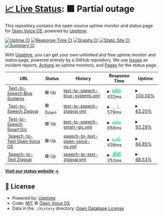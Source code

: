 # [📈 Live Status](https://openvoiceos.github.io/status): <!--live status--> **🟧 Partial outage**

This repository contains the open-source uptime monitor and status page for [Open Voice OS](https://openvoiceos.org), powered by [Upptime](https://github.com/upptime/upptime).

[![Uptime CI](https://github.com/openvoiceos/status/workflows/Uptime%20CI/badge.svg)](https://github.com/openvoiceos/status/actions?query=workflow%3A%22Uptime+CI%22)
[![Response Time CI](https://github.com/openvoiceos/status/workflows/Response%20Time%20CI/badge.svg)](https://github.com/openvoiceos/status/actions?query=workflow%3A%22Response+Time+CI%22)
[![Graphs CI](https://github.com/openvoiceos/status/workflows/Graphs%20CI/badge.svg)](https://github.com/openvoiceos/status/actions?query=workflow%3A%22Graphs+CI%22)
[![Static Site CI](https://github.com/openvoiceos/status/workflows/Static%20Site%20CI/badge.svg)](https://github.com/openvoiceos/status/actions?query=workflow%3A%22Static+Site+CI%22)
[![Summary CI](https://github.com/openvoiceos/status/workflows/Summary%20CI/badge.svg)](https://github.com/openvoiceos/status/actions?query=workflow%3A%22Summary+CI%22)

With [Upptime](https://upptime.js.org), you can get your own unlimited and free uptime monitor and status page, powered entirely by a GitHub repository. We use [Issues](https://github.com/smartgic/status/issues) as incident reports, [Actions](https://github.com/smartgic/status/actions) as uptime monitors, and [Pages](https://smartgic.github.io/status) for the status page.

<!--start: status pages-->
<!-- This summary is generated by Upptime (https://github.com/upptime/upptime) -->
<!-- Do not edit this manually, your changes will be overwritten -->
<!-- prettier-ignore -->
| URL | Status | History | Response Time | Uptime |
| --- | ------ | ------- | ------------- | ------ |
| <img alt="" src="https://mycroft.ai/wp-content/uploads/2022/06/Mimic_color_600px.png" height="13"> [Text-to-Speech Blue Systems](http://mycroft.blue-systems.com:59125/api/healthcheck) | 🟩 Up | [text-to-speech-blue-systems.yml](https://github.com/OpenVoiceOS/status/commits/HEAD/history/text-to-speech-blue-systems.yml) | <details><summary><img alt="Response time graph" src="./graphs/text-to-speech-blue-systems/response-time-week.png" height="20"> 432ms</summary><br><a href="https://openvoiceos.github.io/status/history/text-to-speech-blue-systems"><img alt="Response time 438" src="https://img.shields.io/endpoint?url=https%3A%2F%2Fraw.githubusercontent.com%2FOpenVoiceOS%2Fstatus%2FHEAD%2Fapi%2Ftext-to-speech-blue-systems%2Fresponse-time.json"></a><br><a href="https://openvoiceos.github.io/status/history/text-to-speech-blue-systems"><img alt="24-hour response time 376" src="https://img.shields.io/endpoint?url=https%3A%2F%2Fraw.githubusercontent.com%2FOpenVoiceOS%2Fstatus%2FHEAD%2Fapi%2Ftext-to-speech-blue-systems%2Fresponse-time-day.json"></a><br><a href="https://openvoiceos.github.io/status/history/text-to-speech-blue-systems"><img alt="7-day response time 432" src="https://img.shields.io/endpoint?url=https%3A%2F%2Fraw.githubusercontent.com%2FOpenVoiceOS%2Fstatus%2FHEAD%2Fapi%2Ftext-to-speech-blue-systems%2Fresponse-time-week.json"></a><br><a href="https://openvoiceos.github.io/status/history/text-to-speech-blue-systems"><img alt="30-day response time 438" src="https://img.shields.io/endpoint?url=https%3A%2F%2Fraw.githubusercontent.com%2FOpenVoiceOS%2Fstatus%2FHEAD%2Fapi%2Ftext-to-speech-blue-systems%2Fresponse-time-month.json"></a><br><a href="https://openvoiceos.github.io/status/history/text-to-speech-blue-systems"><img alt="1-year response time 438" src="https://img.shields.io/endpoint?url=https%3A%2F%2Fraw.githubusercontent.com%2FOpenVoiceOS%2Fstatus%2FHEAD%2Fapi%2Ftext-to-speech-blue-systems%2Fresponse-time-year.json"></a></details> | <details><summary><a href="https://openvoiceos.github.io/status/history/text-to-speech-blue-systems">100.00%</a></summary><a href="https://openvoiceos.github.io/status/history/text-to-speech-blue-systems"><img alt="All-time uptime 100.00%" src="https://img.shields.io/endpoint?url=https%3A%2F%2Fraw.githubusercontent.com%2FOpenVoiceOS%2Fstatus%2FHEAD%2Fapi%2Ftext-to-speech-blue-systems%2Fuptime.json"></a><br><a href="https://openvoiceos.github.io/status/history/text-to-speech-blue-systems"><img alt="24-hour uptime 100.00%" src="https://img.shields.io/endpoint?url=https%3A%2F%2Fraw.githubusercontent.com%2FOpenVoiceOS%2Fstatus%2FHEAD%2Fapi%2Ftext-to-speech-blue-systems%2Fuptime-day.json"></a><br><a href="https://openvoiceos.github.io/status/history/text-to-speech-blue-systems"><img alt="7-day uptime 100.00%" src="https://img.shields.io/endpoint?url=https%3A%2F%2Fraw.githubusercontent.com%2FOpenVoiceOS%2Fstatus%2FHEAD%2Fapi%2Ftext-to-speech-blue-systems%2Fuptime-week.json"></a><br><a href="https://openvoiceos.github.io/status/history/text-to-speech-blue-systems"><img alt="30-day uptime 100.00%" src="https://img.shields.io/endpoint?url=https%3A%2F%2Fraw.githubusercontent.com%2FOpenVoiceOS%2Fstatus%2FHEAD%2Fapi%2Ftext-to-speech-blue-systems%2Fuptime-month.json"></a><br><a href="https://openvoiceos.github.io/status/history/text-to-speech-blue-systems"><img alt="1-year uptime 100.00%" src="https://img.shields.io/endpoint?url=https%3A%2F%2Fraw.githubusercontent.com%2FOpenVoiceOS%2Fstatus%2FHEAD%2Fapi%2Ftext-to-speech-blue-systems%2Fuptime-year.json"></a></details>
| <img alt="" src="https://mycroft.ai/wp-content/uploads/2022/06/Mimic_color_600px.png" height="13"> [Text-to-Speech Ziggyai](https://mimic3.ziggyai.online/api/healthcheck) | 🟥 Down | [text-to-speech-ziggyai.yml](https://github.com/OpenVoiceOS/status/commits/HEAD/history/text-to-speech-ziggyai.yml) | <details><summary><img alt="Response time graph" src="./graphs/text-to-speech-ziggyai/response-time-week.png" height="20"> 576ms</summary><br><a href="https://openvoiceos.github.io/status/history/text-to-speech-ziggyai"><img alt="Response time 561" src="https://img.shields.io/endpoint?url=https%3A%2F%2Fraw.githubusercontent.com%2FOpenVoiceOS%2Fstatus%2FHEAD%2Fapi%2Ftext-to-speech-ziggyai%2Fresponse-time.json"></a><br><a href="https://openvoiceos.github.io/status/history/text-to-speech-ziggyai"><img alt="24-hour response time 242" src="https://img.shields.io/endpoint?url=https%3A%2F%2Fraw.githubusercontent.com%2FOpenVoiceOS%2Fstatus%2FHEAD%2Fapi%2Ftext-to-speech-ziggyai%2Fresponse-time-day.json"></a><br><a href="https://openvoiceos.github.io/status/history/text-to-speech-ziggyai"><img alt="7-day response time 576" src="https://img.shields.io/endpoint?url=https%3A%2F%2Fraw.githubusercontent.com%2FOpenVoiceOS%2Fstatus%2FHEAD%2Fapi%2Ftext-to-speech-ziggyai%2Fresponse-time-week.json"></a><br><a href="https://openvoiceos.github.io/status/history/text-to-speech-ziggyai"><img alt="30-day response time 561" src="https://img.shields.io/endpoint?url=https%3A%2F%2Fraw.githubusercontent.com%2FOpenVoiceOS%2Fstatus%2FHEAD%2Fapi%2Ftext-to-speech-ziggyai%2Fresponse-time-month.json"></a><br><a href="https://openvoiceos.github.io/status/history/text-to-speech-ziggyai"><img alt="1-year response time 561" src="https://img.shields.io/endpoint?url=https%3A%2F%2Fraw.githubusercontent.com%2FOpenVoiceOS%2Fstatus%2FHEAD%2Fapi%2Ftext-to-speech-ziggyai%2Fresponse-time-year.json"></a></details> | <details><summary><a href="https://openvoiceos.github.io/status/history/text-to-speech-ziggyai">83.20%</a></summary><a href="https://openvoiceos.github.io/status/history/text-to-speech-ziggyai"><img alt="All-time uptime 84.31%" src="https://img.shields.io/endpoint?url=https%3A%2F%2Fraw.githubusercontent.com%2FOpenVoiceOS%2Fstatus%2FHEAD%2Fapi%2Ftext-to-speech-ziggyai%2Fuptime.json"></a><br><a href="https://openvoiceos.github.io/status/history/text-to-speech-ziggyai"><img alt="24-hour uptime 78.45%" src="https://img.shields.io/endpoint?url=https%3A%2F%2Fraw.githubusercontent.com%2FOpenVoiceOS%2Fstatus%2FHEAD%2Fapi%2Ftext-to-speech-ziggyai%2Fuptime-day.json"></a><br><a href="https://openvoiceos.github.io/status/history/text-to-speech-ziggyai"><img alt="7-day uptime 83.20%" src="https://img.shields.io/endpoint?url=https%3A%2F%2Fraw.githubusercontent.com%2FOpenVoiceOS%2Fstatus%2FHEAD%2Fapi%2Ftext-to-speech-ziggyai%2Fuptime-week.json"></a><br><a href="https://openvoiceos.github.io/status/history/text-to-speech-ziggyai"><img alt="30-day uptime 84.31%" src="https://img.shields.io/endpoint?url=https%3A%2F%2Fraw.githubusercontent.com%2FOpenVoiceOS%2Fstatus%2FHEAD%2Fapi%2Ftext-to-speech-ziggyai%2Fuptime-month.json"></a><br><a href="https://openvoiceos.github.io/status/history/text-to-speech-ziggyai"><img alt="1-year uptime 84.31%" src="https://img.shields.io/endpoint?url=https%3A%2F%2Fraw.githubusercontent.com%2FOpenVoiceOS%2Fstatus%2FHEAD%2Fapi%2Ftext-to-speech-ziggyai%2Fuptime-year.json"></a></details>
| <img alt="" src="https://mycroft.ai/wp-content/uploads/2022/06/Mimic_color_600px.png" height="13"> [Text-to-Speech Smart'Gic](https://tts.smartgic.io/mimic3/api/healthcheck) | 🟩 Up | [text-to-speech-smart-gic.yml](https://github.com/OpenVoiceOS/status/commits/HEAD/history/text-to-speech-smart-gic.yml) | <details><summary><img alt="Response time graph" src="./graphs/text-to-speech-smart-gic/response-time-week.png" height="20"> 656ms</summary><br><a href="https://openvoiceos.github.io/status/history/text-to-speech-smart-gic"><img alt="Response time 658" src="https://img.shields.io/endpoint?url=https%3A%2F%2Fraw.githubusercontent.com%2FOpenVoiceOS%2Fstatus%2FHEAD%2Fapi%2Ftext-to-speech-smart-gic%2Fresponse-time.json"></a><br><a href="https://openvoiceos.github.io/status/history/text-to-speech-smart-gic"><img alt="24-hour response time 686" src="https://img.shields.io/endpoint?url=https%3A%2F%2Fraw.githubusercontent.com%2FOpenVoiceOS%2Fstatus%2FHEAD%2Fapi%2Ftext-to-speech-smart-gic%2Fresponse-time-day.json"></a><br><a href="https://openvoiceos.github.io/status/history/text-to-speech-smart-gic"><img alt="7-day response time 656" src="https://img.shields.io/endpoint?url=https%3A%2F%2Fraw.githubusercontent.com%2FOpenVoiceOS%2Fstatus%2FHEAD%2Fapi%2Ftext-to-speech-smart-gic%2Fresponse-time-week.json"></a><br><a href="https://openvoiceos.github.io/status/history/text-to-speech-smart-gic"><img alt="30-day response time 658" src="https://img.shields.io/endpoint?url=https%3A%2F%2Fraw.githubusercontent.com%2FOpenVoiceOS%2Fstatus%2FHEAD%2Fapi%2Ftext-to-speech-smart-gic%2Fresponse-time-month.json"></a><br><a href="https://openvoiceos.github.io/status/history/text-to-speech-smart-gic"><img alt="1-year response time 658" src="https://img.shields.io/endpoint?url=https%3A%2F%2Fraw.githubusercontent.com%2FOpenVoiceOS%2Fstatus%2FHEAD%2Fapi%2Ftext-to-speech-smart-gic%2Fresponse-time-year.json"></a></details> | <details><summary><a href="https://openvoiceos.github.io/status/history/text-to-speech-smart-gic">93.29%</a></summary><a href="https://openvoiceos.github.io/status/history/text-to-speech-smart-gic"><img alt="All-time uptime 93.73%" src="https://img.shields.io/endpoint?url=https%3A%2F%2Fraw.githubusercontent.com%2FOpenVoiceOS%2Fstatus%2FHEAD%2Fapi%2Ftext-to-speech-smart-gic%2Fuptime.json"></a><br><a href="https://openvoiceos.github.io/status/history/text-to-speech-smart-gic"><img alt="24-hour uptime 93.84%" src="https://img.shields.io/endpoint?url=https%3A%2F%2Fraw.githubusercontent.com%2FOpenVoiceOS%2Fstatus%2FHEAD%2Fapi%2Ftext-to-speech-smart-gic%2Fuptime-day.json"></a><br><a href="https://openvoiceos.github.io/status/history/text-to-speech-smart-gic"><img alt="7-day uptime 93.29%" src="https://img.shields.io/endpoint?url=https%3A%2F%2Fraw.githubusercontent.com%2FOpenVoiceOS%2Fstatus%2FHEAD%2Fapi%2Ftext-to-speech-smart-gic%2Fuptime-week.json"></a><br><a href="https://openvoiceos.github.io/status/history/text-to-speech-smart-gic"><img alt="30-day uptime 93.73%" src="https://img.shields.io/endpoint?url=https%3A%2F%2Fraw.githubusercontent.com%2FOpenVoiceOS%2Fstatus%2FHEAD%2Fapi%2Ftext-to-speech-smart-gic%2Fuptime-month.json"></a><br><a href="https://openvoiceos.github.io/status/history/text-to-speech-smart-gic"><img alt="1-year uptime 93.73%" src="https://img.shields.io/endpoint?url=https%3A%2F%2Fraw.githubusercontent.com%2FOpenVoiceOS%2Fstatus%2FHEAD%2Fapi%2Ftext-to-speech-smart-gic%2Fuptime-year.json"></a></details>
| <img alt="" src="https://i.ibb.co/Hg85Z3s/text-to-speech.png" height="13"> [Speech-to-Text Open Voice OS](https://stt.openvoiceos.org/status) | 🟩 Up | [speech-to-text-open-voice-os.yml](https://github.com/OpenVoiceOS/status/commits/HEAD/history/speech-to-text-open-voice-os.yml) | <details><summary><img alt="Response time graph" src="./graphs/speech-to-text-open-voice-os/response-time-week.png" height="20"> 438ms</summary><br><a href="https://openvoiceos.github.io/status/history/speech-to-text-open-voice-os"><img alt="Response time 438" src="https://img.shields.io/endpoint?url=https%3A%2F%2Fraw.githubusercontent.com%2FOpenVoiceOS%2Fstatus%2FHEAD%2Fapi%2Fspeech-to-text-open-voice-os%2Fresponse-time.json"></a><br><a href="https://openvoiceos.github.io/status/history/speech-to-text-open-voice-os"><img alt="24-hour response time 346" src="https://img.shields.io/endpoint?url=https%3A%2F%2Fraw.githubusercontent.com%2FOpenVoiceOS%2Fstatus%2FHEAD%2Fapi%2Fspeech-to-text-open-voice-os%2Fresponse-time-day.json"></a><br><a href="https://openvoiceos.github.io/status/history/speech-to-text-open-voice-os"><img alt="7-day response time 438" src="https://img.shields.io/endpoint?url=https%3A%2F%2Fraw.githubusercontent.com%2FOpenVoiceOS%2Fstatus%2FHEAD%2Fapi%2Fspeech-to-text-open-voice-os%2Fresponse-time-week.json"></a><br><a href="https://openvoiceos.github.io/status/history/speech-to-text-open-voice-os"><img alt="30-day response time 438" src="https://img.shields.io/endpoint?url=https%3A%2F%2Fraw.githubusercontent.com%2FOpenVoiceOS%2Fstatus%2FHEAD%2Fapi%2Fspeech-to-text-open-voice-os%2Fresponse-time-month.json"></a><br><a href="https://openvoiceos.github.io/status/history/speech-to-text-open-voice-os"><img alt="1-year response time 438" src="https://img.shields.io/endpoint?url=https%3A%2F%2Fraw.githubusercontent.com%2FOpenVoiceOS%2Fstatus%2FHEAD%2Fapi%2Fspeech-to-text-open-voice-os%2Fresponse-time-year.json"></a></details> | <details><summary><a href="https://openvoiceos.github.io/status/history/speech-to-text-open-voice-os">84.85%</a></summary><a href="https://openvoiceos.github.io/status/history/speech-to-text-open-voice-os"><img alt="All-time uptime 79.03%" src="https://img.shields.io/endpoint?url=https%3A%2F%2Fraw.githubusercontent.com%2FOpenVoiceOS%2Fstatus%2FHEAD%2Fapi%2Fspeech-to-text-open-voice-os%2Fuptime.json"></a><br><a href="https://openvoiceos.github.io/status/history/speech-to-text-open-voice-os"><img alt="24-hour uptime 100.00%" src="https://img.shields.io/endpoint?url=https%3A%2F%2Fraw.githubusercontent.com%2FOpenVoiceOS%2Fstatus%2FHEAD%2Fapi%2Fspeech-to-text-open-voice-os%2Fuptime-day.json"></a><br><a href="https://openvoiceos.github.io/status/history/speech-to-text-open-voice-os"><img alt="7-day uptime 84.85%" src="https://img.shields.io/endpoint?url=https%3A%2F%2Fraw.githubusercontent.com%2FOpenVoiceOS%2Fstatus%2FHEAD%2Fapi%2Fspeech-to-text-open-voice-os%2Fuptime-week.json"></a><br><a href="https://openvoiceos.github.io/status/history/speech-to-text-open-voice-os"><img alt="30-day uptime 79.03%" src="https://img.shields.io/endpoint?url=https%3A%2F%2Fraw.githubusercontent.com%2FOpenVoiceOS%2Fstatus%2FHEAD%2Fapi%2Fspeech-to-text-open-voice-os%2Fuptime-month.json"></a><br><a href="https://openvoiceos.github.io/status/history/speech-to-text-open-voice-os"><img alt="1-year uptime 79.03%" src="https://img.shields.io/endpoint?url=https%3A%2F%2Fraw.githubusercontent.com%2FOpenVoiceOS%2Fstatus%2FHEAD%2Fapi%2Fspeech-to-text-open-voice-os%2Fuptime-year.json"></a></details>
| <img alt="" src="https://i.ibb.co/Hg85Z3s/text-to-speech.png" height="13"> [Speech-to-Text Ziggyai](https://fasterwhisper.ziggyai.online/status) | 🟩 Up | [speech-to-text-ziggyai.yml](https://github.com/OpenVoiceOS/status/commits/HEAD/history/speech-to-text-ziggyai.yml) | <details><summary><img alt="Response time graph" src="./graphs/speech-to-text-ziggyai/response-time-week.png" height="20"> 252ms</summary><br><a href="https://openvoiceos.github.io/status/history/speech-to-text-ziggyai"><img alt="Response time 252" src="https://img.shields.io/endpoint?url=https%3A%2F%2Fraw.githubusercontent.com%2FOpenVoiceOS%2Fstatus%2FHEAD%2Fapi%2Fspeech-to-text-ziggyai%2Fresponse-time.json"></a><br><a href="https://openvoiceos.github.io/status/history/speech-to-text-ziggyai"><img alt="24-hour response time 240" src="https://img.shields.io/endpoint?url=https%3A%2F%2Fraw.githubusercontent.com%2FOpenVoiceOS%2Fstatus%2FHEAD%2Fapi%2Fspeech-to-text-ziggyai%2Fresponse-time-day.json"></a><br><a href="https://openvoiceos.github.io/status/history/speech-to-text-ziggyai"><img alt="7-day response time 252" src="https://img.shields.io/endpoint?url=https%3A%2F%2Fraw.githubusercontent.com%2FOpenVoiceOS%2Fstatus%2FHEAD%2Fapi%2Fspeech-to-text-ziggyai%2Fresponse-time-week.json"></a><br><a href="https://openvoiceos.github.io/status/history/speech-to-text-ziggyai"><img alt="30-day response time 252" src="https://img.shields.io/endpoint?url=https%3A%2F%2Fraw.githubusercontent.com%2FOpenVoiceOS%2Fstatus%2FHEAD%2Fapi%2Fspeech-to-text-ziggyai%2Fresponse-time-month.json"></a><br><a href="https://openvoiceos.github.io/status/history/speech-to-text-ziggyai"><img alt="1-year response time 252" src="https://img.shields.io/endpoint?url=https%3A%2F%2Fraw.githubusercontent.com%2FOpenVoiceOS%2Fstatus%2FHEAD%2Fapi%2Fspeech-to-text-ziggyai%2Fresponse-time-year.json"></a></details> | <details><summary><a href="https://openvoiceos.github.io/status/history/speech-to-text-ziggyai">88.53%</a></summary><a href="https://openvoiceos.github.io/status/history/speech-to-text-ziggyai"><img alt="All-time uptime 88.53%" src="https://img.shields.io/endpoint?url=https%3A%2F%2Fraw.githubusercontent.com%2FOpenVoiceOS%2Fstatus%2FHEAD%2Fapi%2Fspeech-to-text-ziggyai%2Fuptime.json"></a><br><a href="https://openvoiceos.github.io/status/history/speech-to-text-ziggyai"><img alt="24-hour uptime 79.95%" src="https://img.shields.io/endpoint?url=https%3A%2F%2Fraw.githubusercontent.com%2FOpenVoiceOS%2Fstatus%2FHEAD%2Fapi%2Fspeech-to-text-ziggyai%2Fuptime-day.json"></a><br><a href="https://openvoiceos.github.io/status/history/speech-to-text-ziggyai"><img alt="7-day uptime 88.53%" src="https://img.shields.io/endpoint?url=https%3A%2F%2Fraw.githubusercontent.com%2FOpenVoiceOS%2Fstatus%2FHEAD%2Fapi%2Fspeech-to-text-ziggyai%2Fuptime-week.json"></a><br><a href="https://openvoiceos.github.io/status/history/speech-to-text-ziggyai"><img alt="30-day uptime 88.53%" src="https://img.shields.io/endpoint?url=https%3A%2F%2Fraw.githubusercontent.com%2FOpenVoiceOS%2Fstatus%2FHEAD%2Fapi%2Fspeech-to-text-ziggyai%2Fuptime-month.json"></a><br><a href="https://openvoiceos.github.io/status/history/speech-to-text-ziggyai"><img alt="1-year uptime 88.53%" src="https://img.shields.io/endpoint?url=https%3A%2F%2Fraw.githubusercontent.com%2FOpenVoiceOS%2Fstatus%2FHEAD%2Fapi%2Fspeech-to-text-ziggyai%2Fuptime-year.json"></a></details>

<!--end: status pages-->

[**Visit our status website →**](https://openvoiceos.github.io/status)

## 📄 License

- Powered by: [Upptime](https://github.com/upptime/upptime)
- Code: [MIT](./LICENSE) © [Open Voice OS](https://openvoiceos.org)
- Data in the `./history` directory: [Open Database License](https://opendatacommons.org/licenses/odbl/1-0/)
